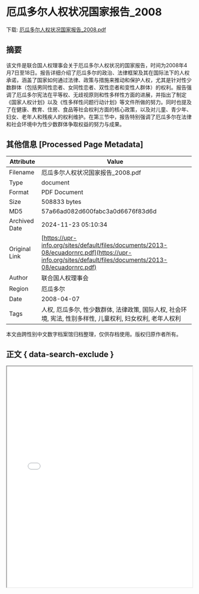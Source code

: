 # 厄瓜多尔人权状况国家报告_2008

<!-- tcd_download_link -->
下载: <a href="../厄瓜多尔人权状况国家报告_2008.pdf" download>厄瓜多尔人权状况国家报告_2008.pdf</a>
<!-- tcd_download_link_end -->

## 摘要

<!-- tcd_abstract -->
该文件是联合国人权理事会关于厄瓜多尔人权状况的国家报告，时间为2008年4月7日至18日。报告详细介绍了厄瓜多尔的政治、法律框架及其在国际法下的人权承诺，涵盖了国家如何通过法律、政策与措施来推动和保护人权，尤其是针对性少数群体（包括男同性恋者、女同性恋者、双性恋者和变性人群体）的权利。报告强调了厄瓜多尔宪法在平等权、无歧视原则和性多样性方面的进展，并指出了制定《国家人权计划》以及《性多样性问题行动计划》等文件所做的努力。同时也提及了在健康、教育、住房、食品等社会权利方面的核心政策，以及对儿童、青少年、妇女、老年人和残疾人的权利维护。在第三节中，报告特别强调了厄瓜多尔在法律和社会环境中为性少数群体争取权益的努力与成果。

<!-- tcd_abstract_end -->

## 其他信息 [Processed Page Metadata]

| Attribute       | Value                                  |
|-----------------|----------------------------------------|
| Filename        | 厄瓜多尔人权状况国家报告_2008.pdf                             |
| Type            | document                                 |
| Format          | PDF Document                               |
| Size            | 508833 bytes                           |
| MD5             | 57a66ad082d600fabc3a0d6676f83d6d                                  |
| Archived Date   | 2024-11-23 05:10:34                             |
| Original Link   | [https://upr-info.org/sites/default/files/documents/2013-08/ecuadornrc.pdf](https://upr-info.org/sites/default/files/documents/2013-08/ecuadornrc.pdf)                         |
| Author          | 联合国人权理事会                               |
| Region          | 厄瓜多尔                               |
| Date            | 2008-04-07                                 |
| Tags            | 人权, 厄瓜多尔, 性少数群体, 法律政策, 国际人权, 社会环境, 宪法, 性别多样性, 儿童权利, 妇女权利, 老年人权利                                 |

本文由跨性别中文数字档案馆归档整理，仅供存档使用。版权归原作者所有。


## 正文 { data-search-exclude }

<!-- tcd_main_text -->
<iframe src="../厄瓜多尔人权状况国家报告_2008.pdf" width="100%" height="600px">
    <p>无法显示PDF，请下载查看。</p>
</iframe>
<!-- tcd_main_text_end -->

